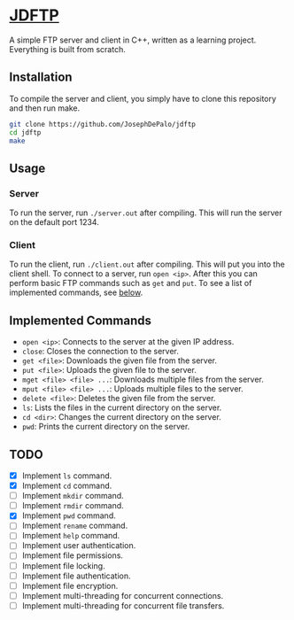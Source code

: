 # [JDFTP](https://github.com/JosephDePalo/jdftp)
A simple FTP server and client in C++, written as a learning project. Everything is built from scratch.

## Installation
To compile the server and client, you simply have to clone this repository and then run make.
```bash
git clone https://github.com/JosephDePalo/jdftp
cd jdftp
make
```

## Usage
### Server
To run the server, run `./server.out` after compiling. This will run the server on the default port 1234.

### Client
To run the client, run `./client.out` after compiling. This will put you into the client shell. To connect to
a server, run `open <ip>`. After this you can perform basic FTP commands such as `get` and `put`. To see a list
of implemented commands, see [below](#implemented-commands).

## Implemented Commands
- `open <ip>`: Connects to the server at the given IP address.
- `close`: Closes the connection to the server.
- `get <file>`: Downloads the given file from the server.
- `put <file>`: Uploads the given file to the server.
- `mget <file> <file> ...`: Downloads multiple files from the server.
- `mput <file> <file> ...`: Uploads multiple files to the server.
- `delete <file>`: Deletes the given file from the server.
- `ls`: Lists the files in the current directory on the server.
- `cd <dir>`: Changes the current directory on the server.
- `pwd`: Prints the current directory on the server.


## TODO
- [X] Implement `ls` command.
- [X] Implement `cd` command.
- [ ] Implement `mkdir` command.
- [ ] Implement `rmdir` command.
- [X] Implement `pwd` command.
- [ ] Implement `rename` command.
- [ ] Implement `help` command.
- [ ] Implement user authentication.
- [ ] Implement file permissions.
- [ ] Implement file locking.
- [ ] Implement file authentication.
- [ ] Implement file encryption.
- [ ] Implement multi-threading for concurrent connections.
- [ ] Implement multi-threading for concurrent file transfers.